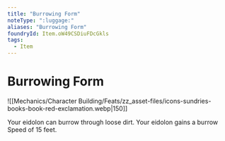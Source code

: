 ```yaml
---
title: "Burrowing Form"
noteType: ":luggage:"
aliases: "Burrowing Form"
foundryId: Item.oW49CSDiuFDcGkls
tags:
  - Item
---
```


# Burrowing Form
![[Mechanics/Character Building/Feats/zz_asset-files/icons-sundries-books-book-red-exclamation.webp|150]]

Your eidolon can burrow through loose dirt. Your eidolon gains a burrow Speed of 15 feet.
